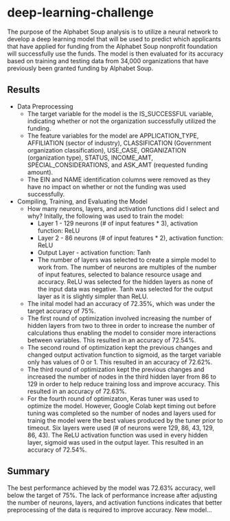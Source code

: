 # deep-learning-challenge

The purpose of the Alphabet Soup analysis is to utilize a neural network to develop a deep learning model that will be used to predict which applicants that have applied for funding from the Alphabet Soup nonprofit foundation will successfully use the funds. The model is then evaluated for its accuracy based on training and testing data from 34,000 organizations that have previously been granted funding by Alphabet Soup.

## Results

* Data Preprocessing
  * The target variable for the model is the IS_SUCCESSFUL variable, indicating whether or not the organization successfully utilized the funding.
  * The feature variables for the model are APPLICATION_TYPE, AFFILIATION (sector of industry), CLASSIFICATION (Government organization classification), USE_CASE, ORGANIZATION (organization type), STATUS, INCOME_AMT, SPECIAL_CONSIDERATIONS, and ASK_AMT (requested funding amount).
  * The EIN and NAME identification columns were removed as they have no impact on whether or not the funding was used successfully.
* Compiling, Training, and Evaluating the Model
  * How many neurons, layers, and activation functions did I select and why? Initally, the following was used to train the model:
    * Layer 1 - 129 neurons (# of input features * 3), activation function: ReLU
    * Layer 2 - 86 neurons (# of input features * 2), activation function: ReLU
    * Output Layer - activation function: Tanh
    * The number of layers was selected to create a simple model to work from. The number of neurons are multiples of the number of input features, selected to balance resource usage and accuracy. ReLU was selected for the hidden layers as none of the input data was negative. Tanh was selected for the output layer as it is slightly simpler than ReLU.
  * The inital model had an accuracy of 72.35%, which was under the target accuracy of 75%.
  * The first round of optimization involved increasing the number of hidden layers from two to three in order to increase the number of calculations thus enabling the model to consider more interactions between variables. This resulted in an accuracy of 72.54%.
  * The second round of optimization kept the previous changes and changed output activation function to sigmoid, as the target variable only has values of 0 or 1. This resulted in an accuracy of 72.62%.
  * The third round of optimization kept the previous changes and increased the number of nodes in the third hidden layer from 86 to 129 in order to help reduce training loss and improve accuracy. This resulted in an accuracy of 72.63%.
  * For the fourth round of optimizaton, Keras tuner was used to optimize the model. However, Google Colab kept timing out before tuning was completed so the number of nodes and layers used for trainig the model were the best values produced by the tuner prior to timeout. Six layers were used (# of neurons were 129, 86, 43, 129, 86, 43). The ReLU activation function was used in every hidden layer, sigmoid was used in the output layer. This resulted in an accuracy of 72.54%.

## Summary

The best performance achieved by the model was 72.63% accuracy, well below the target of 75%. The lack of performance increase after adjusting the number of neurons, layers, and activation functions indicates that better preprocessing of the data is required to improve accuracy. New model...
